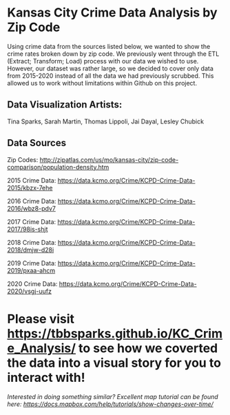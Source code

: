 # Kansas City Crime Data Analysis by Zip Code
Using crime data from the sources listed below, we wanted to show the crime rates broken down by zip code.  We previously went through the ETL (Extract; Transform; Load) process with our data we wished to use.  However, our dataset was rather large, so we decided to cover only data from 2015-2020 instead of all the data we had previously scrubbed. This allowed us to work without limitations within Github on this project.  

## Data Visualization Artists:
Tina Sparks, Sarah Martin, Thomas Lippoli, Jai Dayal, Lesley Chubick

## Data Sources

Zip Codes: http://zipatlas.com/us/mo/kansas-city/zip-code-comparison/population-density.htm

2015 Crime Data: https://data.kcmo.org/Crime/KCPD-Crime-Data-2015/kbzx-7ehe

2016 Crime Data: https://data.kcmo.org/Crime/KCPD-Crime-Data-2016/wbz8-pdv7

2017 Crime Data: https://data.kcmo.org/Crime/KCPD-Crime-Data-2017/98is-shjt

2018 Crime Data: https://data.kcmo.org/Crime/KCPD-Crime-Data-2018/dmjw-d28i

2019 Crime Data: https://data.kcmo.org/Crime/KCPD-Crime-Data-2019/pxaa-ahcm

2020 Crime Data: https://data.kcmo.org/Crime/KCPD-Crime-Data-2020/vsgj-uufz


# Please visit https://tbbsparks.github.io/KC_Crime_Analysis/ to see how we coverted the data into a visual story for you to interact with!

*Interested in doing something similar?  Excellent map tutorial can be found here: https://docs.mapbox.com/help/tutorials/show-changes-over-time/*

